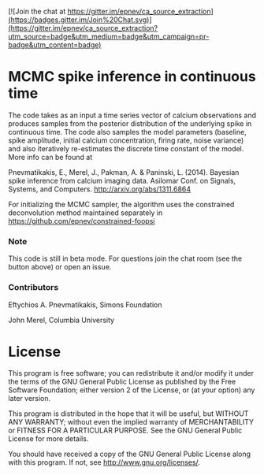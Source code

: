 [![Join the chat at https://gitter.im/epnev/ca_source_extraction](https://badges.gitter.im/Join%20Chat.svg)](https://gitter.im/epnev/ca_source_extraction?utm_source=badge&utm_medium=badge&utm_campaign=pr-badge&utm_content=badge)

MCMC spike inference in continuous time
==========================

The code takes as an input a time series vector of calcium observations
and produces samples from the posterior distribution of the underlying
spike in continuous time. The code also samples the model parameters
(baseline, spike amplitude, initial calcium concentration, firing rate,
noise variance) and also iteratively re-estimates the discrete time
constant of the model. More info can be found at

Pnevmatikakis, E., Merel, J., Pakman, A. &amp; Paninski, L. (2014).
Bayesian spike inference from calcium imaging data. Asilomar Conf. on
Signals, Systems, and Computers. http://arxiv.org/abs/1311.6864

For initializing the MCMC sampler, the algorithm uses the constrained deconvolution method maintained separately in https://github.com/epnev/constrained-foopsi

### Note

This code is still in beta mode. For questions join the chat room (see the button above) or open an issue.

### Contributors

Eftychios A. Pnevmatikakis, Simons Foundation

John Merel, Columbia University

License
=======

This program is free software; you can redistribute it and/or
modify it under the terms of the GNU General Public License
as published by the Free Software Foundation; either version 2
of the License, or (at your option) any later version.

This program is distributed in the hope that it will be useful,
but WITHOUT ANY WARRANTY; without even the implied warranty of
MERCHANTABILITY or FITNESS FOR A PARTICULAR PURPOSE.  See the
GNU General Public License for more details.

You should have received a copy of the GNU General Public License
along with this program.  If not, see <http://www.gnu.org/licenses/>.
